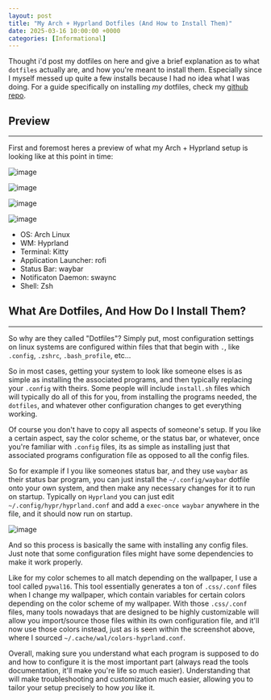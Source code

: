 ```yaml
---
layout: post
title: "My Arch + Hyprland Dotfiles (And How to Install Them)"
date: 2025-03-16 10:00:00 +0000
categories: [Informational]
---
```


Thought i'd post my dotfiles on here and give a brief explanation as to what `dotfiles` actually are, and how you're meant to install them. Especially since I myself messed up quite a few installs because I had no idea what I was doing. For a guide specifically on installing _my_ dotfiles, check my [github repo](https://github.com/partyh4t/arch-dotfiles/tree/main).

## Preview
---
First and foremost heres a preview of what my Arch + Hyprland setup is looking like at this point in time:

![image](https://github.com/user-attachments/assets/0a73e916-1a7c-4091-9c4c-c89c04b648db)

![image](https://github.com/user-attachments/assets/26306714-9c66-4074-a361-16196a462d1a)

![image](https://github.com/user-attachments/assets/2e7459f5-8321-4eff-9948-61b06fc46b04)

![image](https://github.com/user-attachments/assets/4aec59de-7b65-445e-84eb-a9f7192c6587)

- OS: Arch Linux
- WM: Hyprland
- Terminal: Kitty
- Application Launcher: rofi
- Status Bar: waybar
- Notificaton Daemon: swaync
- Shell: Zsh

## What Are Dotfiles, And How Do I Install Them?
---
So why are they called "Dotfiles"? Simply put, most configuration settings on linux systems are configured within files that that begin with `.`, like `.config`, `.zshrc`, `.bash_profile`, etc...

So in most cases, getting your system to look like someone elses is as simple as installing the associated programs, and then typically replacing your `.config` with theirs. Some people will include `install.sh` files which will typically do all of this for you, from installing the programs needed, the `dotfiles`, and whatever other configuration changes to get everything working. 

Of course you don't have to copy all aspects of someone's setup. If you like a certain aspect, say the color scheme, or the status bar, or whatever, once you're familiar with `.config` files, its as simple as installing just that associated programs configuration file as opposed to all the config files.

So for example if I you like someones status bar, and they use `waybar` as their status bar program, you can just install the `~/.config/waybar` dotfile onto your own system, and then make any necessary changes for it to run on startup. Typically on `Hyprland` you can just edit `~/.config/hypr/hyprland.conf` and add a `exec-once waybar` anywhere in the file, and it should now run on startup.

![image](https://github.com/user-attachments/assets/96ba22b3-285e-45d7-a591-dfaa589427c3)

And so this process is basically the same with installing any config files. Just note that some configuration files might have some dependencies to make it work properly. 

Like for my color schemes to all match depending on the wallpaper, I use a tool called `pywal16`. This tool essentially generates a ton of `.css/.conf` files when I change my wallpaper, which contain variables for certain colors depending on the color scheme of my wallpaper. With those `.css/.conf` files, many tools nowadays that are designed to be highly customizable will allow you import/source those files within its own configuration file, and it'll now use those colors instead, just as is seen within the screenshot above, where I sourced `~/.cache/wal/colors-hyprland.conf`.

Overall, making sure you understand what each program is supposed to do and how to configure it is the most important part (always read the tools documentation, it'll make you're life so much easier). Understanding that will make troubleshooting and customization much easier, allowing you to tailor your setup precisely to how _you_ like it.


